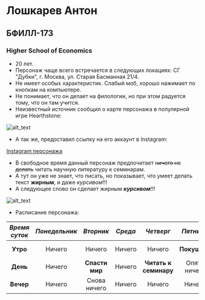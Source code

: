 # Лошкарев Антон
## БФИЛЛ-173
### Higher School of Economics
* 20 лет.
* Персонаж чаще всего встречается в следующих локациях: СГ "Дубки", г. Москва, ул. Старая Басманная 21/4.
* Не имеет особых характеристик. Слабый моб, хорошо нажимает по кнопкам на компьютере.
* Не понимает, что он делает на филологии, но при этом радуется тому, что он там учится.
* Неизвестный источник сообщил о карте персонажа в популярной игре Hearthstone: 

![alt_text](https://image.ibb.co/gDDoSR/photo5406823716802898047.jpg "Карта персонажа в Hearthstone")

* А так же, предоставил ссылку на его аккаунт в Instagram:

[Instagram персонажа](https://www.instagram.com/creogenic/ "Instagram")

* В свободное время данный персонаж предпочитает ~~ничего не делать~~ читать научную литературу к семинарам.
* А тут он уже не знает, что писать, но показывает, что умеет делать текст **жирным**, и даже _курсивом_!!!
* А следующее слово он сделает жирным **_курсивом_**!!!

![alt_text](https://cs4.pikabu.ru/post_img/2015/08/04/11/1438713180_1678205914.jpg "КАК ОН ЭТО СДЕЛАЛ?")

* Расписание персонажа:

| *Время суток* | *Понедельник* | *Вторник* | *Среда* | *Четверг* | *Пятница* | *Суббота* | *Воскресенье* |
| :--------: | :-------: | :--------: | :--------: | :--------: | :--------: | :--------: | :--------: |
| **Утро** | Ничего  | Ничего | Ничего  | Ничего | **Покушать**  | **Ничего**  | **только что-то**  |
| **День** | Ничего  | **Спасти мир** | Ничего  | **Читать к семинару**  | Опять ничего  | **Думаете, что**  | **интересное? — Нет!** |
| **Вечер** | Ничего  | Снова ничего | Ничего  | Ничего | Ничего  | **жирным выделяется**  | **НИЧЕГО** |
